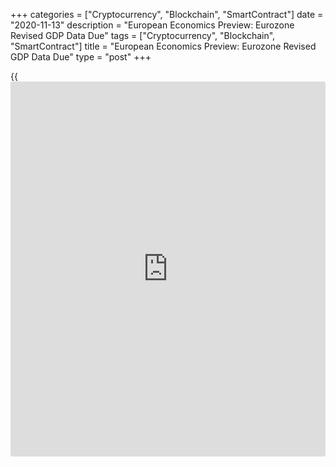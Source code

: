 +++
categories = ["Cryptocurrency", "Blockchain", "SmartContract"]
date = "2020-11-13"
description = "European Economics Preview: Eurozone Revised GDP Data Due"
tags = ["Cryptocurrency", "Blockchain", "SmartContract"]
title = "European Economics Preview: Eurozone Revised GDP Data Due"
type = "post"
+++

{{<iframe id="large-banner" src="https://www.bounty.group/#slide=27.0" width="100%" height="600" scrolling="no" style="border: 0px solid rgb(216, 221, 230); border-radius: 3px;">}}

Revised quarterly national accounts data from euro area is due on
Friday, headlining a light day for the European economic [news](https://www.letsplayfx.com/blog/forex-news-website/).

At 2.30 am ET, producer price figures are due from Switzerland. Prices
had declined 3.1 percent annually in September.

At 2.45 am ET, the French statistical office Insee is set to issue final
consumer prices. According to preliminary estimate, consumer prices
remained unchanged for the second straight month in October.

At 3.00 am ET, Spain's INE issues final CPI for October. Consumer prices
are forecast to fall 0.9 percent on year, as initially estimated, in
October.

In the meantime, GDP data is due from Hungary. Economists forecast the
[economy][1] to contract 5.6 percent on year in the third quarter after
falling 13.6 percent in the second quarter.

At 4.00 am ET, GDP and consumer prices are due from Poland. The economy
is expected to grow 8 percent sequentially in the third quarter, in
contrast to an 8.9 percent decrease in the second quarter.

At 5.00 am ET, Eurostat releases flash euro area GDP data for the third
quarter. According to preliminary estimate, the currency bloc rebounded
by a record 12.7 percent, reversing an 11.8 percent fall in the second
quarter.

For comments and feedback [contact](https://www.playgroundfx.com/contact/): editorial@rtt[news](https://www.letsplayfx.com/blog/forex-news-website/).com

[Economic News][1]

 **What parts of the world are seeing the best (and worst) economic
performances lately? Click[here][2] to check out our [Econ Scorecard][2]
and find out! See up-to-the-moment [ranking](https://www.playgroundfx.com/blog/crypto-exchange-ranking/)s for the best and worst
performers in [GDP][3], [unemployment rate][4], [inflation][5] and much
more.**

   1. www.rtt[news](https://www.letsplayfx.com/blog/forex-news-website/).com/Content/EconomicNews.aspx
   2. www.rtt[news](https://www.letsplayfx.com/blog/forex-news-website/).com/economic-scorecard/world-rank/industrial-production/highest-performance.aspx
   3. www.rtt[news](https://www.letsplayfx.com/blog/forex-news-website/).com/economic-scorecard/world-rank/GDP/highest-performance.aspx
   4. www.rtt[news](https://www.letsplayfx.com/blog/forex-news-website/).com/economic-scorecard/world-rank/unemployment-rate/lowest-performance.aspx
   5. www.rtt[news](https://www.letsplayfx.com/blog/forex-news-website/).com/economic-scorecard/world-rank/CPI/highest-performance.aspx